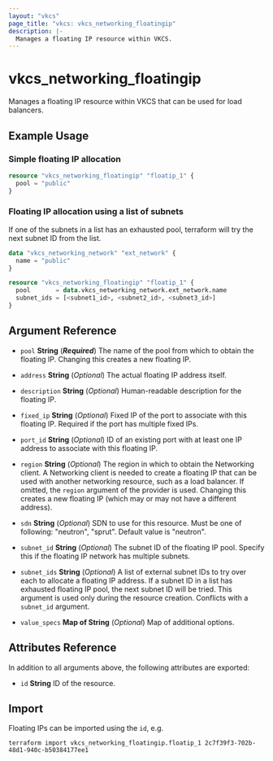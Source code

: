 ```yaml
---
layout: "vkcs"
page_title: "vkcs: vkcs_networking_floatingip"
description: |-
  Manages a floating IP resource within VKCS.
---
```


# vkcs_networking_floatingip

Manages a floating IP resource within VKCS that can be used for load balancers.

## Example Usage
### Simple floating IP allocation
```terraform
resource "vkcs_networking_floatingip" "floatip_1" {
  pool = "public"
}
```

### Floating IP allocation using a list of subnets
If one of the subnets in a list has an exhausted pool, terraform will try the
next subnet ID from the list.

```terraform
data "vkcs_networking_network" "ext_network" {
  name = "public"
}

resource "vkcs_networking_floatingip" "floatip_1" {
  pool       = data.vkcs_networking_network.ext_network.name
  subnet_ids = [<subnet1_id>, <subnet2_id>, <subnet3_id>]
}
```

## Argument Reference
- `pool` **String** (***Required***) The name of the pool from which to obtain the floating IP. Changing this creates a new floating IP.

- `address` **String** (*Optional*) The actual floating IP address itself.

- `description` **String** (*Optional*) Human-readable description for the floating IP.

- `fixed_ip` **String** (*Optional*) Fixed IP of the port to associate with this floating IP. Required if the port has multiple fixed IPs.

- `port_id` **String** (*Optional*) ID of an existing port with at least one IP address to associate with this floating IP.

- `region` **String** (*Optional*) The region in which to obtain the Networking client. A Networking client is needed to create a floating IP that can be used with another networking resource, such as a load balancer. If omitted, the `region` argument of the provider is used. Changing this creates a new floating IP (which may or may not have a different address).

- `sdn` **String** (*Optional*) SDN to use for this resource. Must be one of following: "neutron", "sprut". Default value is "neutron".

- `subnet_id` **String** (*Optional*) The subnet ID of the floating IP pool. Specify this if the floating IP network has multiple subnets.

- `subnet_ids` **String** (*Optional*) A list of external subnet IDs to try over each to allocate a floating IP address. If a subnet ID in a list has exhausted floating IP pool, the next subnet ID will be tried. This argument is used only during the resource creation. Conflicts with a `subnet_id` argument.

- `value_specs` <strong>Map of </strong>**String** (*Optional*) Map of additional options.


## Attributes Reference
In addition to all arguments above, the following attributes are exported:
- `id` **String** ID of the resource.



## Import

Floating IPs can be imported using the `id`, e.g.

```shell
terraform import vkcs_networking_floatingip.floatip_1 2c7f39f3-702b-48d1-940c-b50384177ee1
```
